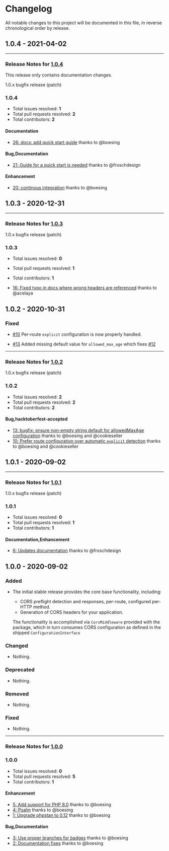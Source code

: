 # Changelog

All notable changes to this project will be documented in this file, in reverse chronological order by release.

## 1.0.4 - 2021-04-02


-----

### Release Notes for [1.0.4](https://github.com/mezzio/mezzio-cors/milestone/7)

This release only contains documentation changes.

1.0.x bugfix release (patch)

### 1.0.4

- Total issues resolved: **1**
- Total pull requests resolved: **2**
- Total contributors: **2**

#### Documentation

 - [26: docs: add quick start guide](https://github.com/mezzio/mezzio-cors/pull/26) thanks to @boesing

#### Bug,Documentation

 - [21: Guide for a quick start is needed](https://github.com/mezzio/mezzio-cors/issues/21) thanks to @froschdesign

#### Enhancement

 - [20: continous integration](https://github.com/mezzio/mezzio-cors/pull/20) thanks to @boesing

## 1.0.3 - 2020-12-31


-----

### Release Notes for [1.0.3](https://github.com/mezzio/mezzio-cors/milestone/6)

1.0.x bugfix release (patch)

### 1.0.3

- Total issues resolved: **0**
- Total pull requests resolved: **1**
- Total contributors: **1**

 - [16: Fixed typo in docs where wrong headers are referenced](https://github.com/mezzio/mezzio-cors/pull/16) thanks to @acelaya

## 1.0.2 - 2020-10-31

### Fixed

- [#10](https://github.com/mezzio/mezzio-cors/pull/10) Per-route `explicit` configuration is now properly handled.

- [#13](https://github.com/mezzio/mezzio-cors/pull/13) Added missing default value for `allowed_max_age` which fixes [#12](https://github.com/mezzio/mezzio-cors/issues/12)


-----

### Release Notes for [1.0.2](https://github.com/mezzio/mezzio-cors/milestone/5)

1.0.x bugfix release (patch)

### 1.0.2

- Total issues resolved: **2**
- Total pull requests resolved: **2**
- Total contributors: **2**

#### Bug,hacktoberfest-accepted

 - [13: bugfix: ensure non-empty string default for allowedMaxAge configuration](https://github.com/mezzio/mezzio-cors/pull/13) thanks to @boesing and @cookieseller
 - [10: Prefer route configuration over automatic `explicit` detection](https://github.com/mezzio/mezzio-cors/pull/10) thanks to @boesing and @cookieseller

## 1.0.1 - 2020-09-02



-----

### Release Notes for [1.0.1](https://github.com/mezzio/mezzio-cors/milestone/2)

1.0.x bugfix release (patch)

### 1.0.1

- Total issues resolved: **0**
- Total pull requests resolved: **1**
- Total contributors: **1**

#### Documentation,Enhancement

 - [6: Updates documentation](https://github.com/mezzio/mezzio-cors/pull/6) thanks to @froschdesign
## 1.0.0 - 2020-09-02

### Added

- The initial stable release provides the core base functionality, including:

  - CORS preflight detection and responses, per-route, configured per-HTTP method.
  - Generation of CORS headers for your application.

  The functionality is accomplished via `CorsMiddleware` provided with the package, which in turn consumes CORS configuration as defined in the shipped `ConfigurationInterface`

### Changed

- Nothing.

### Deprecated

- Nothing.

### Removed

- Nothing.

### Fixed

- Nothing.


-----

### Release Notes for [1.0.0](https://github.com/mezzio/mezzio-cors/milestone/1)



### 1.0.0

- Total issues resolved: **0**
- Total pull requests resolved: **5**
- Total contributors: **1**

#### Enhancement

 - [5: Add support for PHP 8.0](https://github.com/mezzio/mezzio-cors/pull/5) thanks to @boesing
 - [4: Psalm](https://github.com/mezzio/mezzio-cors/pull/4) thanks to @boesing
 - [1: Upgrade phpstan to 0.12](https://github.com/mezzio/mezzio-cors/pull/1) thanks to @boesing

#### Bug,Documentation

 - [3: Use proper branches for badges](https://github.com/mezzio/mezzio-cors/pull/3) thanks to @boesing
 - [2: Documentation fixes](https://github.com/mezzio/mezzio-cors/pull/2) thanks to @boesing
